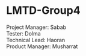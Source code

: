 # LMTD-Group4

Project Manager: Sabab<br/>
Tester: Dolma<br/>
Technical Lead: Haoran<br/>
Product Manager: Musharrat<br/>

